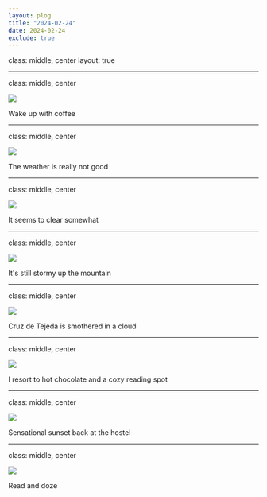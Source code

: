 ```yaml
---
layout: plog
title: "2024-02-24"
date: 2024-02-24
exclude: true
---
```


class: middle, center
layout: true

---

class: middle, center

<img class="plog-picture" src="{{ site.baseurl }}/img/plog/2024-02-24/01.jpg" />

Wake up with coffee

---

class: middle, center

<img class="plog-picture" src="{{ site.baseurl }}/img/plog/2024-02-24/02.gif" />

The weather is really not good

---

class: middle, center

<img class="plog-picture" src="{{ site.baseurl }}/img/plog/2024-02-24/03.jpg" />

It seems to clear somewhat

---

class: middle, center

<img class="plog-picture" src="{{ site.baseurl }}/img/plog/2024-02-24/04.gif" />

It's still stormy up the mountain

---

class: middle, center

<img class="plog-picture" src="{{ site.baseurl }}/img/plog/2024-02-24/05.jpg" />

Cruz de Tejeda is smothered in a cloud

---

class: middle, center

<img class="plog-picture" src="{{ site.baseurl }}/img/plog/2024-02-24/06.jpg" />

I resort to hot chocolate and a cozy reading spot

---

class: middle, center

<img class="plog-picture" src="{{ site.baseurl }}/img/plog/2024-02-24/07.jpg" />

Sensational sunset back at the hostel

---

class: middle, center

<img class="plog-picture" src="{{ site.baseurl }}/img/plog/2024-02-24/08.jpg" />

Read and doze

